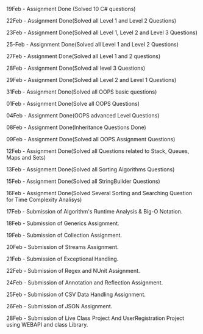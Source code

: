 19Feb - Assignment Done (Solved 10 C# questions)

22Feb - Assignment Done(Solved all Level 1 and Level 2 Questions)

23Feb -  Assignment Done(Solved all Level 1, Level 2 and Level 3 Questions)

25-Feb - Assignment Done(Solved all Level 1 and Level 2 Questions)

27Feb - Assignment Done(Solved all Level 1 and 2 questions)

28Feb - Assignment Done(Solved all level 3 Questions)

29Feb - Assignment Done(Solved all Level 2 and Level 1 Questions)

31Feb - Assignment Done(Solved all OOPS basic questions)

01Feb - Assignment Done(Solve all OOPS Questions)

04Feb -  Assignment Done(OOPS advanced Level Questions)

08Feb - Assignment Done(Inheritance Questions Done)

09Feb - Assignment Done(Solved all OOPS Assignment Questions)

12Feb -  Assignment Done(Solved all Questions related to Stack, Queues, Maps and Sets)

13Feb - Assignment Done(Solved all Sorting Algorithms Questions)

15Feb -  Assignment Done(Solved all StringBuilder Questions)

16Feb - Assignment Done(Solved Several Sorting and Searching Question for Time Complexity Analisys)

17Feb - Submission of Algorithm's Runtime Analysis & Big-O Notation.

18Feb - Submission of Generics Assignment.

19Feb - Submission of Collection Assignment.

20Feb - Submission of Streams Assignment.

21Feb - Submission of Exceptional Handling.

22Feb - Submission of Regex and NUnit Assignment.

24Feb - Submission of Annotation and Reflection Assignment.

25Feb - Submission of CSV Data Handling Assignment.

26Feb - Submission of JSON Assignment.

28Feb - Submission of Live Class Project And UserRegistration Project using WEBAPI and class Library.

